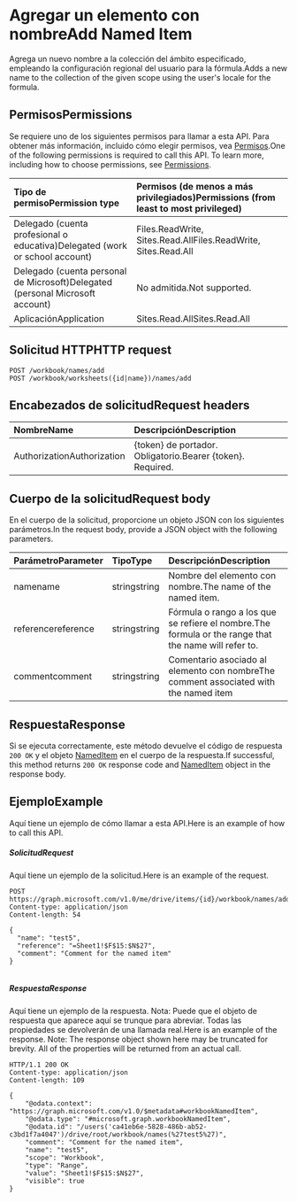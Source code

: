 # <a name="add-named-item"></a><span data-ttu-id="73912-101">Agregar un elemento con nombre</span><span class="sxs-lookup"><span data-stu-id="73912-101">Add Named Item</span></span>

<span data-ttu-id="73912-102">Agrega un nuevo nombre a la colección del ámbito especificado, empleando la configuración regional del usuario para la fórmula.</span><span class="sxs-lookup"><span data-stu-id="73912-102">Adds a new name to the collection of the given scope using the user's locale for the formula.</span></span>

## <a name="permissions"></a><span data-ttu-id="73912-103">Permisos</span><span class="sxs-lookup"><span data-stu-id="73912-103">Permissions</span></span>
<span data-ttu-id="73912-p101">Se requiere uno de los siguientes permisos para llamar a esta API. Para obtener más información, incluido cómo elegir permisos, vea [Permisos](../../../concepts/permissions_reference.md).</span><span class="sxs-lookup"><span data-stu-id="73912-p101">One of the following permissions is required to call this API. To learn more, including how to choose permissions, see [Permissions](../../../concepts/permissions_reference.md).</span></span>

|<span data-ttu-id="73912-106">Tipo de permiso</span><span class="sxs-lookup"><span data-stu-id="73912-106">Permission type</span></span>      | <span data-ttu-id="73912-107">Permisos (de menos a más privilegiados)</span><span class="sxs-lookup"><span data-stu-id="73912-107">Permissions (from least to most privileged)</span></span>              |
|:--------------------|:---------------------------------------------------------|
|<span data-ttu-id="73912-108">Delegado (cuenta profesional o educativa)</span><span class="sxs-lookup"><span data-stu-id="73912-108">Delegated (work or school account)</span></span> | <span data-ttu-id="73912-109">Files.ReadWrite, Sites.Read.All</span><span class="sxs-lookup"><span data-stu-id="73912-109">Files.ReadWrite, Sites.Read.All</span></span>    |
|<span data-ttu-id="73912-110">Delegado (cuenta personal de Microsoft)</span><span class="sxs-lookup"><span data-stu-id="73912-110">Delegated (personal Microsoft account)</span></span> | <span data-ttu-id="73912-111">No admitida.</span><span class="sxs-lookup"><span data-stu-id="73912-111">Not supported.</span></span>    |
|<span data-ttu-id="73912-112">Aplicación</span><span class="sxs-lookup"><span data-stu-id="73912-112">Application</span></span> | <span data-ttu-id="73912-113">Sites.Read.All</span><span class="sxs-lookup"><span data-stu-id="73912-113">Sites.Read.All</span></span> |

## <a name="http-request"></a><span data-ttu-id="73912-114">Solicitud HTTP</span><span class="sxs-lookup"><span data-stu-id="73912-114">HTTP request</span></span>
<!-- { "blockType": "ignored" } -->
```http
POST /workbook/names/add
POST /workbook/worksheets({id|name})/names/add

```
## <a name="request-headers"></a><span data-ttu-id="73912-115">Encabezados de solicitud</span><span class="sxs-lookup"><span data-stu-id="73912-115">Request headers</span></span>
| <span data-ttu-id="73912-116">Nombre</span><span class="sxs-lookup"><span data-stu-id="73912-116">Name</span></span>       | <span data-ttu-id="73912-117">Descripción</span><span class="sxs-lookup"><span data-stu-id="73912-117">Description</span></span>|
|:---------------|:----------|
| <span data-ttu-id="73912-118">Authorization</span><span class="sxs-lookup"><span data-stu-id="73912-118">Authorization</span></span>  | <span data-ttu-id="73912-p102">{token} de portador. Obligatorio.</span><span class="sxs-lookup"><span data-stu-id="73912-p102">Bearer {token}. Required.</span></span> |

## <a name="request-body"></a><span data-ttu-id="73912-121">Cuerpo de la solicitud</span><span class="sxs-lookup"><span data-stu-id="73912-121">Request body</span></span>
<span data-ttu-id="73912-122">En el cuerpo de la solicitud, proporcione un objeto JSON con los siguientes parámetros.</span><span class="sxs-lookup"><span data-stu-id="73912-122">In the request body, provide a JSON object with the following parameters.</span></span>

| <span data-ttu-id="73912-123">Parámetro</span><span class="sxs-lookup"><span data-stu-id="73912-123">Parameter</span></span>    | <span data-ttu-id="73912-124">Tipo</span><span class="sxs-lookup"><span data-stu-id="73912-124">Type</span></span>   |<span data-ttu-id="73912-125">Descripción</span><span class="sxs-lookup"><span data-stu-id="73912-125">Description</span></span>|
|:---------------|:--------|:----------|
|<span data-ttu-id="73912-126">name</span><span class="sxs-lookup"><span data-stu-id="73912-126">name</span></span>|<span data-ttu-id="73912-127">string</span><span class="sxs-lookup"><span data-stu-id="73912-127">string</span></span>|<span data-ttu-id="73912-128">Nombre del elemento con nombre.</span><span class="sxs-lookup"><span data-stu-id="73912-128">The name of the named item.</span></span>|
|<span data-ttu-id="73912-129">reference</span><span class="sxs-lookup"><span data-stu-id="73912-129">reference</span></span>|<span data-ttu-id="73912-130">string</span><span class="sxs-lookup"><span data-stu-id="73912-130">string</span></span>|<span data-ttu-id="73912-131">Fórmula o rango a los que se refiere el nombre.</span><span class="sxs-lookup"><span data-stu-id="73912-131">The formula or the range that the name will refer to.</span></span>|
|<span data-ttu-id="73912-132">comment</span><span class="sxs-lookup"><span data-stu-id="73912-132">comment</span></span>|<span data-ttu-id="73912-133">string</span><span class="sxs-lookup"><span data-stu-id="73912-133">string</span></span>|<span data-ttu-id="73912-134">Comentario asociado al elemento con nombre</span><span class="sxs-lookup"><span data-stu-id="73912-134">The comment associated with the named item</span></span>|

## <a name="response"></a><span data-ttu-id="73912-135">Respuesta</span><span class="sxs-lookup"><span data-stu-id="73912-135">Response</span></span>

<span data-ttu-id="73912-136">Si se ejecuta correctamente, este método devuelve el código de respuesta `200 OK` y el objeto [NamedItem](../resources/NamedItem.md) en el cuerpo de la respuesta.</span><span class="sxs-lookup"><span data-stu-id="73912-136">If successful, this method returns `200 OK` response code and [NamedItem](../resources/NamedItem.md) object in the response body.</span></span>


## <a name="example"></a><span data-ttu-id="73912-137">Ejemplo</span><span class="sxs-lookup"><span data-stu-id="73912-137">Example</span></span>
<span data-ttu-id="73912-138">Aquí tiene un ejemplo de cómo llamar a esta API.</span><span class="sxs-lookup"><span data-stu-id="73912-138">Here is an example of how to call this API.</span></span>

##### <a name="request"></a><span data-ttu-id="73912-139">Solicitud</span><span class="sxs-lookup"><span data-stu-id="73912-139">Request</span></span>
<span data-ttu-id="73912-140">Aquí tiene un ejemplo de la solicitud.</span><span class="sxs-lookup"><span data-stu-id="73912-140">Here is an example of the request.</span></span>
<!-- {
  "blockType": "request",
  "name": "NamedItemcollection_add"
}-->
```http
POST https://graph.microsoft.com/v1.0/me/drive/items/{id}/workbook/names/add
Content-type: application/json
Content-length: 54

{
  "name": "test5",
  "reference": "=Sheet1!$F$15:$N$27",
  "comment": "Comment for the named item"
}


```

##### <a name="response"></a><span data-ttu-id="73912-141">Respuesta</span><span class="sxs-lookup"><span data-stu-id="73912-141">Response</span></span>
<span data-ttu-id="73912-p103">Aquí tiene un ejemplo de la respuesta. Nota: Puede que el objeto de respuesta que aparece aquí se trunque para abreviar. Todas las propiedades se devolverán de una llamada real.</span><span class="sxs-lookup"><span data-stu-id="73912-p103">Here is an example of the response. Note: The response object shown here may be truncated for brevity. All of the properties will be returned from an actual call.</span></span>
<!-- {
  "blockType": "response",
  "truncated": true,
  "@odata.type": "microsoft.graph.namedItem"
} -->
```http
HTTP/1.1 200 OK
Content-type: application/json
Content-length: 109

{
    "@odata.context": "https://graph.microsoft.com/v1.0/$metadata#workbookNamedItem",
    "@odata.type": "#microsoft.graph.workbookNamedItem",
    "@odata.id": "/users('ca41eb6e-5828-486b-ab52-c3bd1f7a4047')/drive/root/workbook/names(%27test5%27)",
    "comment": "Comment for the named item",
    "name": "test5",
    "scope": "Workbook",
    "type": "Range",
    "value": "Sheet1!$F$15:$N$27",
    "visible": true
}
```

<!-- uuid: 8fcb5dbc-d5aa-4681-8e31-b001d5168d79
2015-10-25 14:57:30 UTC -->
<!-- {
  "type": "#page.annotation",
  "description": "NamedItemCollection: add",
  "keywords": "",
  "section": "documentation",
  "tocPath": ""
}-->
